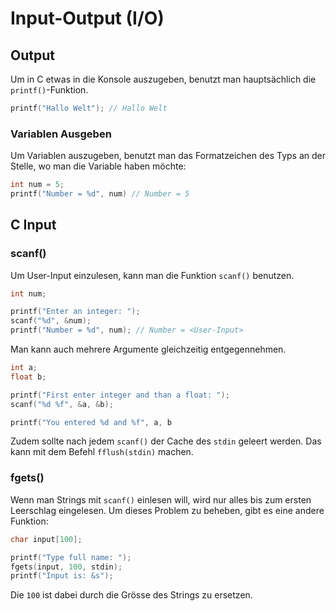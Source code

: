 # Input-Output (I/O)

## Output

Um in C etwas in die Konsole auszugeben, benutzt man hauptsächlich die `printf()`-Funktion.

```C
printf("Hallo Welt"); // Hallo Welt
```

### Variablen Ausgeben
Um Variablen auszugeben, benutzt man das Formatzeichen des Typs an der Stelle, wo man die Variable haben möchte:

```C
int num = 5;
printf("Number = %d", num) // Number = 5
```

## C Input

### scanf()

Um User-Input einzulesen, kann man die Funktion `scanf()` benutzen.

```C
int num;

printf("Enter an integer: ");
scanf("%d", &num);
printf("Number = %d", num); // Number = <User-Input>
```

Man kann auch mehrere Argumente gleichzeitig entgegennehmen.

```C
int a;
float b;

printf("First enter integer and than a float: ");
scanf("%d %f", &a, &b);

printf("You entered %d and %f", a, b
```

Zudem sollte nach jedem `scanf()` der Cache des `stdin` geleert werden. Das kann mit dem Befehl `fflush(stdin)` machen.

### fgets()

Wenn man Strings mit `scanf()` einlesen will, wird nur alles bis zum ersten Leerschlag eingelesen. Um dieses Problem zu beheben, gibt es eine andere Funktion:

```C
char input[100];

printf("Type full name: ");
fgets(input, 100, stdin);
printf("Input is: &s");
```

Die `100` ist dabei durch die Grösse des Strings zu ersetzen.